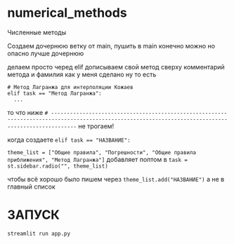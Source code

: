 # numerical_methods
Численные методы

Создаем дочернюю ветку от main, пушить в main конечно можно но опасно лучше дочернюю

делаем просто черед elif дописываем свой метод сверху комментарий метода и фамилия как у меня сделано
ну то есть 
```
# Метод Лагранжа для интерполяции Кожаев
elif task == "Метод Лагранжа":
  ...
```

то что ниже 
`# ----------------------------------------------------------------------------------------------------------------------------------------------------`
не трогаем!


когда создаете `elif task == "НАЗВАНИЕ":`


`theme_list = ["Общие правила", "Погрешности", "Общие правила приближения", "Метод Лагранжа"]`
добавляет поптом в `task = st.sidebar.radio("", theme_list)`

чтобы всё хорошо было пишем через `theme_list.add("НАЗВАНИЕ")`
а не в главный список


# ЗАПУСК
`streamlit run app.py`
